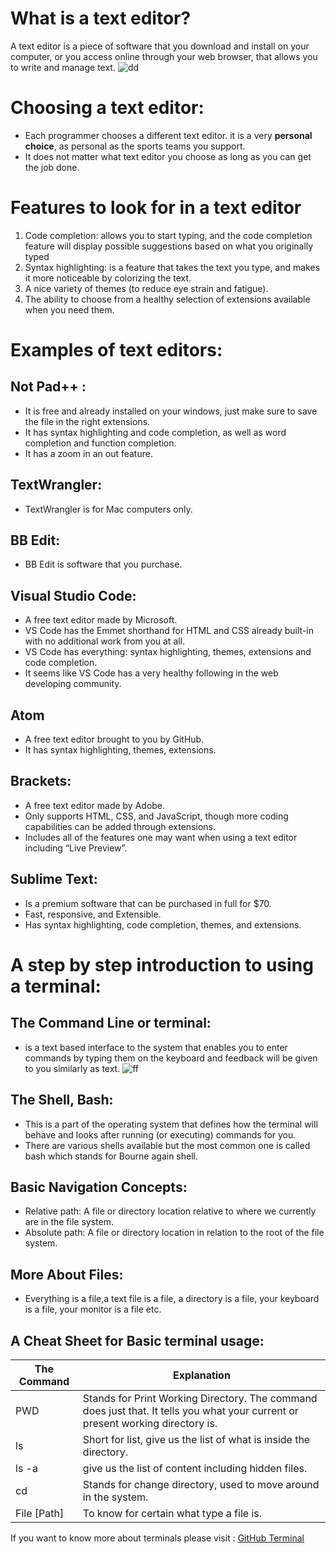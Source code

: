# What is a text editor?

A text editor is a piece of software that you download and install on your computer, or you access online through your web browser, that
allows you to write and manage text.
![dd](https://miro.medium.com/max/800/0*MyAfggJM7yH40Sdx.)

# Choosing a text editor: 
* Each programmer chooses a different text editor. it is a very **personal choice**, as personal as the sports teams you support.
* It does not matter what text editor you choose as long as you can get the job done.

# Features to look for in a text editor
1. Code completion: allows you to start typing, and the code completion feature will display possible suggestions based on what you originally typed
2. Syntax highlighting: is a feature that takes the text you type, and makes it more noticeable by colorizing the text.
3. A nice variety of themes (to reduce eye strain and fatigue).
4. The ability to choose from a healthy selection of extensions available when you need them.

# Examples of text editors:

## Not Pad++ :
* It is free and already installed on your windows, just make sure to save the file in the right extensions.
* It has syntax highlighting and code completion, as well as word completion and function completion.
* It has a zoom in an out feature.

## TextWrangler:
* TextWrangler is for Mac computers only.

## BB Edit:
* BB Edit is software that you purchase. 

## Visual Studio Code:
* A free text editor made by Microsoft.
* VS Code has the Emmet shorthand for HTML and CSS already built-in with no additional work from you at all. 
* VS Code has everything: syntax highlighting, themes, extensions and code completion. 
* It seems like VS Code has a very healthy following in the web developing community.

## Atom
* A free text editor brought to you by GitHub.
* It has syntax highlighting, themes, extensions.

## Brackets:
* A free text editor made by Adobe.
* Only supports HTML, CSS, and JavaScript, though more coding capabilities can be added through extensions.
* Includes all of the features one may want when using a text editor including “Live Preview”.

## Sublime Text:
* Is a premium software that can be purchased in full for $70.
* Fast, responsive, and Extensible.
* Has syntax highlighting, code completion, themes, and extensions.

# A step by step introduction to using a terminal:

## The Command Line or terminal:
* is a text based interface to the system that enables you to enter commands by typing them on the keyboard and feedback will be given to you similarly as text.
![ff](https://upload.wikimedia.org/wikipedia/commons/7/78/Appleterminal2.png)

## The Shell, Bash:
* This is a part of the operating system that defines how the terminal will behave and looks after running (or executing) commands for you. 
* There are various shells available but the most common one is called bash which stands for Bourne again shell.

## Basic Navigation Concepts:
* Relative path: A file or directory location relative to where we currently are in the file system.
* Absolute path: A file or directory location in relation to the root of the file system.
## More About Files:
* Everything is a file,a text file is a file, a directory is a file, your keyboard is a file, your monitor is a file etc. 

## A Cheat Sheet for Basic terminal usage:

| The Command | Explanation                                                                                                                     |
|-------------|---------------------------------------------------------------------------------------------------------------------------------|
| PWD         | Stands for Print Working Directory. The command does just that. It tells you what your current or present working directory is. |
| ls          | Short for list, give us the list of what is inside the directory.                                                               |
| ls -a       | give us the list of content including hidden files.                                                                             |
| cd          | Stands for change directory, used to move around in the system.                                                                 |
| File [Path] | To know for certain what type a file is.                                                                                        |

If you want to know more about terminals please visit : [GitHub Terminal](https://gist.github.com/poopsplat/7195274)
